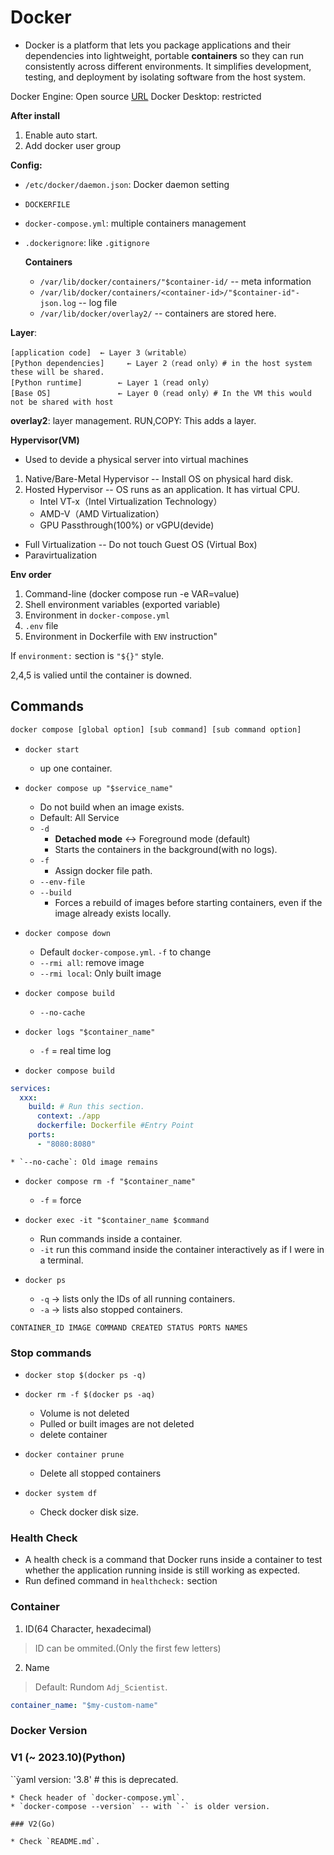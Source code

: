 # Docker
* Docker is a platform that lets you package applications and their dependencies into lightweight, portable **containers** so they can run consistently across different environments. It simplifies development, testing, and deployment by isolating software from the host system.

Docker Engine: Open source
[URL](https://github.com/moby/moby)
Docker Desktop: restricted

**After install**
1. Enable auto start.
2. Add docker user group 

**Config:**
* `/etc/docker/daemon.json`: Docker daemon setting
* `DOCKERFILE`
* `docker-compose.yml`: multiple containers management
* `.dockerignore`: like `.gitignore`

    **Containers**
    * `/var/lib/docker/containers/"$container-id/` -- meta information
    * `/var/lib/docker/containers/<container-id>/"$container-id"-json.log` -- log file
    * `/var/lib/docker/overlay2/` -- containers are stored here.

**Layer**:
```
[application code]  ← Layer 3（writable）
[Python dependencies]     ← Layer 2（read only）# in the host system these will be shared.
[Python runtime]        ← Layer 1（read only）
[Base OS]               ← Layer 0（read only）# In the VM this would not be shared with host
```
**overlay2**: layer management. 
RUN,COPY: This adds a layer.

**Hypervisor(VM)**
* Used to devide a physical server into virtual machines
1. Native/Bare-Metal Hypervisor -- Install OS on physical hard disk.
2. Hosted Hypervisor -- OS runs as an application. It has virtual CPU.
    * Intel VT-x（Intel Virtualization Technology）
    * AMD-V（AMD Virtualization）
    * GPU Passthrough(100%) or  vGPU(devide)

* Full Virtualization -- Do not touch Guest OS (Virtual Box)
* Paravirtualization 

**Env order**
1. Command-line (docker compose run -e VAR=value)
2. Shell environment variables (exported variable)
3. Environment in `docker-compose.yml`
4. `.env` file
5. Environment in Dockerfile with `ENV` instruction"

If `environment:` section is `"${}"` style.

2,4,5 is valied until the container is downed.

## Commands
```bash
docker compose [global option] [sub command] [sub command option]
```
* `docker start`
    * up one container.

* `docker compose up "$service_name"`
    * Do not build when an image exists.
    * Default: All Service
    * `-d` 
        * **Detached mode** <-> Foreground mode (default)
        * Starts the containers in the background(with no logs).
    * `-f`
        * Assign docker file path.
    *  `--env-file`
    * `--build`
        * Forces a rebuild of images before starting containers, even if the image already exists locally.

* `docker compose down`
    * Default `docker-compose.yml`. `-f` to change
    * `--rmi all`: remove image
    * `--rmi local`: Only built image

* `docker compose build`
    * `--no-cache`

* `docker logs "$container_name"`
    
    * `-f` = real time log

* `docker compose build`
```yaml
services:
  xxx:
    build: # Run this section.
      context: ./app
      dockerfile: Dockerfile #Entry Point
    ports:
      - "8080:8080"
```
    * `--no-cache`: Old image remains

* `docker compose rm -f "$container_name"`
    * `-f` = force

* `docker exec -it "$container_name $command`
    * Run commands inside a container.
    * `-it`   run this command inside the container interactively as if I were in a terminal.

* `docker ps`
    * `-q` → lists only the IDs of all running containers.
    * `-a` → lists also stopped containers.
```
CONTAINER_ID IMAGE COMMAND CREATED STATUS PORTS NAMES
```

### Stop commands

* `docker stop $(docker ps -q)`

* `docker rm -f $(docker ps -aq)`
    * Volume is not deleted
    * Pulled or built images are not deleted
    * delete container


* `docker container prune`
    * Delete all stopped containers

* `docker system df`
    * Check docker disk size.

### Health Check

* A health check is a command that Docker runs inside a container to test whether the application running inside is still working as expected.
* Run defined command in `healthcheck:` section


### Container
1. ID(64 Character, hexadecimal)
> ID can be ommited.(Only the first few letters)

2. Name
> Default: Rundom `Adj_Scientist`.
```yaml
container_name: "$my-custom-name"
```

### Docker Version


### V1 (~ 2023.10)(Python)
``ỳaml
version: '3.8' # this is deprecated.
```
* Check header of `docker-compose.yml`.
* `docker-compose --version` -- with `-` is older version.

### V2(Go)

* Check `README.md`.



